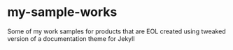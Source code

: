 # my-sample-works
Some of my work samples for products that are EOL created using tweaked version of a documentation theme for Jekyll
